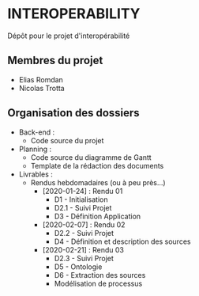 # INTEROPERABILITY

Dépôt pour le projet d'interopérabilité

## Membres du projet

* Elias Romdan
* Nicolas Trotta

## Organisation des dossiers

* Back-end :
	* Code source du projet
* Planning :
	* Code source du diagramme de Gantt
	* Template de la rédaction des documents
* Livrables :
	* Rendus hebdomadaires (ou à peu près...)
		* [2020-01-24] : Rendu 01
			* D1 - Initialisation
			* D2.1 - Suivi Projet
			* D3 - Définition Application
		* [2020-02-07] : Rendu 02
			* D2.2 - Suivi Projet
			* D4 - Définition et description des sources
		* [2020-02-21] : Rendu 03
			* D2.3 - Suivi Projet
			* D5 - Ontologie
			* D6 - Extraction des sources
			* Modélisation de processus